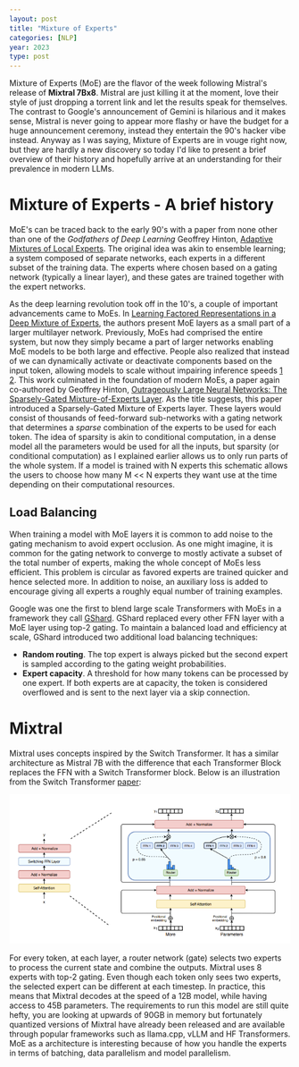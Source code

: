 ```yaml
---
layout: post
title: "Mixture of Experts"
categories: [NLP]
year: 2023
type: post
---
```


Mixture of Experts (MoE) are the flavor of the week following Mistral's release of **Mixtral 7Bx8**. Mistral are just killing it at the moment, love their style of just dropping a torrent link and let the results speak for themselves. The contrast to Google's announcement of Gemini is hilarious and it makes sense, Mistral is never going to appear more flashy or have the budget for a huge announcement ceremony, instead they entertain the 90's hacker vibe instead. Anyway as I was saying, Mixture of Experts are in vouge right now, but they are hardly a new discovery so today I'd like to present a brief overview of their history and hopefully arrive at an understanding for their prevalence in modern LLMs.

# Mixture of Experts - A brief history

MoE's can be traced back to the early 90's with a paper from none other than one of the _Godfathers of Deep Learning_ Geoffrey Hinton, [Adaptive Mixtures of Local Experts](https://ieeexplore.ieee.org/document/6797059). The original idea was akin to ensemble learning; a system composed of separate networks, each experts in a different subset of the training data. The experts where chosen based on a gating network (typically a linear layer), and these gates are trained together with the expert networks.

As the deep learning revolution took off in the 10's, a couple of important advancements came to MoEs. In [Learning Factored Representations in a Deep Mixture of Experts](https://arxiv.org/abs/1312.4314), the authors present MoE layers as a small part of a larger multilayer network. Previously, MoEs had comprised the entire system, but now they simply became a part of larger networks enabling MoE models to be both large and effective. People also realized that instead of we can dynamically activate or deactivate components based on the input token, allowing models to scale without impairing inference speeds [1](https://openreview.net/pdf?id=BNYMo3QRxh7PwR1riEDL) [2](https://arxiv.org/abs/1308.3432). This work culminated in the foundation of modern MoEs, a paper again co-authored by Geoffrey Hinton, [Outrageously Large Neural Networks: The Sparsely-Gated Mixture-of-Experts Layer](https://arxiv.org/abs/1701.06538). As the title suggests, this paper introduced a Sparsely-Gated Mixture of Experts layer. These layers would consist of thousands of feed-forward sub-networks with a gating network that determines a _sparse_ combination of the experts to be used for each token. The idea of sparsity is akin to conditional computation, in a dense model all the parameters would be used for all the inputs, but sparsity (or conditional computation) as I explained earlier allows us to only run parts of the whole system. If a model is trained with N experts this schematic allows the users to choose how many M << N experts they want use at the time depending on their computational resources.

## Load Balancing

When training a model with MoE layers it is common to add noise to the gating mechanism to avoid expert occlusion. As one might imagine, it is common for the gating network to converge to mostly activate a subset of the total number of experts, making the whole concept of MoEs less efficient. This problem is circular as favored experts are trained quicker and hence selected more. In addition to noise, an auxiliary loss is added to encourage giving all experts a roughly equal number of training examples.

Google was one the first to blend large scale Transformers with MoEs in a framework they call [GShard](https://arxiv.org/abs/2006.16668). GShard replaced every other FFN layer with a MoE layer using top-2 gating. To maintain a balanced load and efficiency at scale, GShard introduced two additional load balancing techniques:

- **Random routing**. The top expert is always picked but the second expert is sampled according to the gating weight probabilities.
- **Expert capacity**. A threshold for how many tokens can be processed by one expert. If both experts are at capacity, the token is considered overflowed and is sent to the next layer via a skip connection.

# Mixtral

Mixtral uses concepts inspired by the Switch Transformer. It has a similar architecture as Mistral 7B with the difference that each Transformer Block replaces the FFN with a Switch Transformer block. Below is an illustration from the Switch Transformer [paper](https://arxiv.org/abs/2006.16668):

![](/public/images/switchtransformer.png)

For every token, at each layer, a router network (gate) selects two experts to process the current state and combine the outputs. Mixtral uses 8 experts with top-2 gating. Even though each token only sees two experts, the selected expert can be different at each timestep. In practice, this means that Mixtral decodes at the speed of a 12B model, while having access to 45B parameters. The requirements to run this model are still quite hefty, you are looking at upwards of 90GB in memory but fortunately quantized versions of Mixtral have already been released and are available through popular frameworks such as llama.cpp, vLLM and HF Transformers. MoE as a architecture is interesting because of how you handle the experts in terms of batching, data parallelism and model parallelism.
